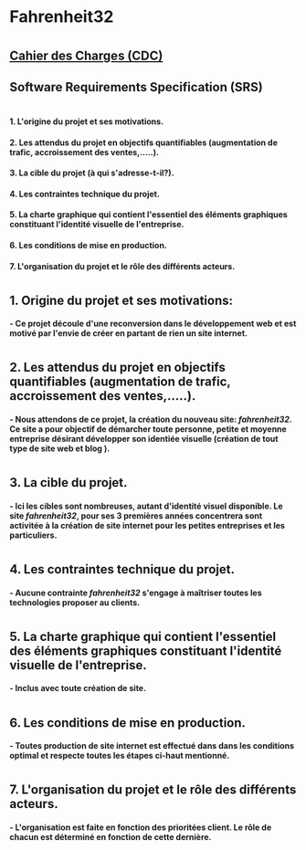 # Fahrenheit32

#

## [Cahier des Charges (CDC)](https://amphibee.fr/cahier-des-charges-site-internet/)

## Software Requirements Specification (SRS)

#

#### 1. L'origine du projet et ses motivations.

#### 2. Les attendus du projet en objectifs quantifiables (augmentation de trafic, accroissement des ventes,.....).

#### 3. La cible du projet (à qui s'adresse-t-il?).

#### 4. Les contraintes technique du projet.

#### 5. La charte graphique qui contient l'essentiel des éléments graphiques constituant l'identité visuelle de l'entreprise.

#### 6. Les conditions de mise en production.

#### 7. L'organisation du projet et le rôle des différents acteurs.

#

## 1. Origine du projet et ses motivations:

#### - Ce projet découle d'une reconversion dans le développement web et est motivé par l'envie de créer en partant de rien un site internet.

#

## 2. Les attendus du projet en objectifs quantifiables (augmentation de trafic, accroissement des ventes,.....).

#### - Nous attendons de ce projet, la création du nouveau site: _**fahrenheit32**_. Ce site a pour objectif de démarcher toute personne, petite et moyenne entreprise désirant développer son identiée visuelle (création de tout type de site web et blog ).

#

## 3. La cible du projet.

#### - Ici les cibles sont nombreuses, autant d'identité visuel disponible. Le site _**fahrenheit32**_, pour ses 3 premières années concentrera sont activitée à la création de site internet pour les petites entreprises et les particuliers.

#

## 4. Les contraintes technique du projet.

#### - Aucune contrainte _**fahrenheit32**_ s'engage à maîtriser toutes les technologies proposer au clients.

#

## 5. La charte graphique qui contient l'essentiel des éléments graphiques constituant l'identité visuelle de l'entreprise.

#### - Inclus avec toute création de site.

#

## 6. Les conditions de mise en production.

#### - Toutes production de site internet est effectué dans dans les conditions optimal et respecte toutes les étapes ci-haut mentionné.

#

## 7. L'organisation du projet et le rôle des différents acteurs.

#### - L'organisation est faite en fonction des prioritées client. Le rôle de chacun est déterminé en fonction de cette dernière.
